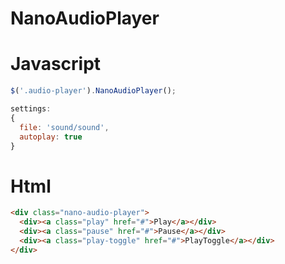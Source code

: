 NanoAudioPlayer
===============

Javascript
===============
```js
$('.audio-player').NanoAudioPlayer();

settings:
{
  file: 'sound/sound',
  autoplay: true
}
```

Html
===============
```html
<div class="nano-audio-player">
  <div><a class="play" href="#">Play</a></div>
  <div><a class="pause" href="#">Pause</a></div>
  <div><a class="play-toggle" href="#">PlayToggle</a></div>
</div>
```
